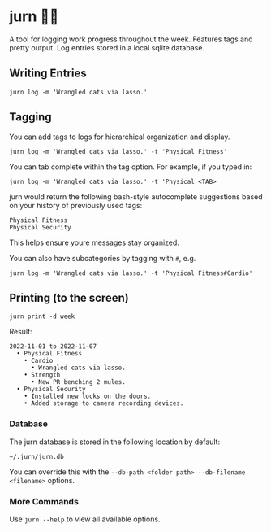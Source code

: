 # jurn 📝🦄
A tool for logging work progress throughout the week. Features tags and pretty output. Log entries stored in a local sqlite database.

## Writing Entries

`jurn log -m 'Wrangled cats via lasso.'`

## Tagging

You can add tags to logs for hierarchical organization and display.

`jurn log -m 'Wrangled cats via lasso.' -t 'Physical Fitness'`

You can tab complete within the tag option. For example, if you typed in:

`jurn log -m 'Wrangled cats via lasso.' -t 'Physical <TAB>`

jurn would return the following bash-style autocomplete suggestions based on your history of previously used tags:

```
Physical Fitness
Physical Security
```

This helps ensure youre messages stay organized.

You can also have subcategories by tagging with `#`, e.g. 

`jurn log -m 'Wrangled cats via lasso.' -t 'Physical Fitness#Cardio'`

## Printing (to the screen)

`jurn print -d week`

Result:

```
2022-11-01 to 2022-11-07
  • Physical Fitness
    • Cardio
      • Wrangled cats via lasso.
    • Strength
      • New PR benching 2 mules.
  • Physical Security
    • Installed new locks on the doors.
    • Added storage to camera recording devices.
```

### Database

The jurn database is stored in the following location by default:

`~/.jurn/jurn.db`

You can override this with the `--db-path <folder path> --db-filename <filename>` options.

### More Commands

Use `jurn --help` to view all available options.


